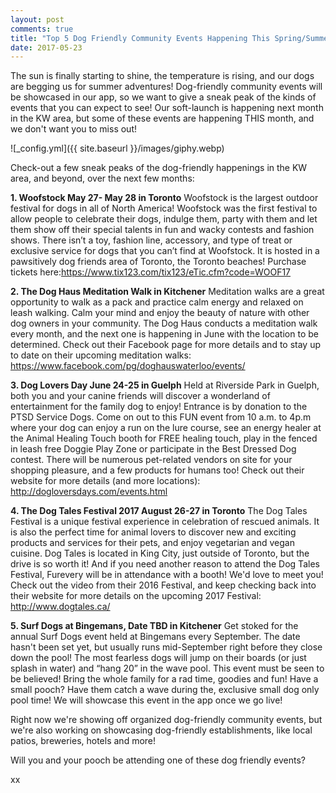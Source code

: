 ```yaml
---
layout: post
comments: true
title: "Top 5 Dog Friendly Community Events Happening This Spring/Summer"
date: 2017-05-23
---
```


The sun is finally starting to shine, the temperature is rising, and our dogs are begging us for summer adventures! Dog-friendly community events will be showcased in our app, so we want to give a sneak peak of the kinds of events that you can expect to see! Our soft-launch is happening next month in the KW area, but some of these events are happening THIS month, and we don't want you to miss out!

![_config.yml]({{ site.baseurl }}/images/giphy.webp)

Check-out a few sneak peaks of the dog-friendly happenings in the KW area, and beyond, over the next few months: 

**1. Woofstock May 27- May 28 in Toronto**
Woofstock is the largest outdoor festival for dogs in all of North America! Woofstock was the first festival to allow people to celebrate their dogs, indulge them, party with them and let them show off their special talents in fun and wacky contests and fashion shows. There isn’t a toy, fashion line, accessory, and type of treat or exclusive service for dogs that you can’t find at Woofstock. It is hosted in a pawsitively dog friends area of Toronto, the Toronto beaches! Purchase tickets here:https://www.tix123.com/tix123/eTic.cfm?code=WOOF17

**2. The Dog Haus Meditation Walk in Kitchener**
Meditation walks are a great opportunity to walk as a pack and practice calm energy and relaxed on leash walking. Calm your mind and enjoy the beauty of nature with other dog owners in your community. The Dog Haus conducts a meditation walk every month, and the next one is happening in June with the location to be determined. Check out their Facebook page for more details and to stay up to date on their upcoming meditation walks: 
https://www.facebook.com/pg/doghauswaterloo/events/

**3. Dog Lovers Day June 24-25 in Guelph**
Held at Riverside Park in Guelph, both you and your canine friends will discover a wonderland of entertainment for the family dog to enjoy! Entrance is by donation to the PTSD Service Dogs. Come on out to this FUN event from 10 a.m. to 4p.m where your dog can enjoy a run on the lure course, see an energy healer at the Animal Healing Touch booth for FREE healing touch, play in the fenced in leash free Doggie Play Zone or participate in the Best Dressed Dog contest. There will be numerous pet-related vendors on site for your shopping pleasure, and a few products for humans too! Check out their website for more details (and more locations):
http://dogloversdays.com/events.html

**4. The Dog Tales Festival 2017 August 26-27 in Toronto**
The Dog Tales Festival is a unique festival experience in celebration of rescued animals. It is also the perfect time for animal lovers to discover new and exciting products and services for their pets, and enjoy vegetarian and vegan cuisine. Dog Tales is located in King City, just outside of Toronto, but the drive is so worth it! And if you need another reason to attend the Dog Tales Festival, Furevery will be in attendance with a booth! We'd love to meet you! Check out the video from their 2016 Festival, and keep checking back into their website for more details on the upcoming 2017 Festival: 
http://www.dogtales.ca/

**5. Surf Dogs at Bingemans, Date TBD in Kitchener**
Get stoked for the annual Surf Dogs event held at Bingemans every September. The date hasn't been set yet, but usually runs mid-September right before they close down the pool! The most fearless dogs will jump on their boards (or just splash in water) and “hang 20” in the wave pool. This event must be seen to be believed! Bring the whole family for a rad time, goodies and fun! Have a small pooch? Have them catch a wave during the, exclusive small dog only pool time! We will showcase this event in the app once we go live! 

Right now we're showing off organized dog-friendly community events, but we're also working on showcasing dog-friendly establishments, like local patios, breweries, hotels and more!

Will you and your pooch be attending one of these dog friendly events?

xx
